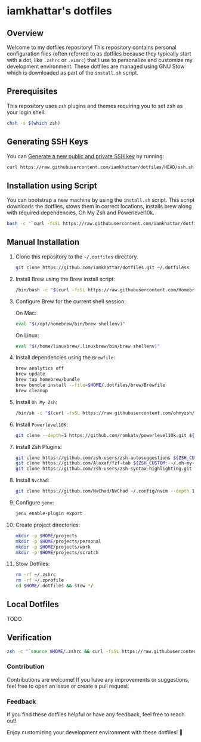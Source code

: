 # iamkhattar's dotfiles

## Overview

Welcome to my dotfiles repository! This repository contains personal configuration files (often referred to as dotfiles
because they typically start with a dot, like `.zshrc` or `.vimrc`) that I use to personalize and customize my development
environment. These dotfiles are managed using GNU Stow which is downloaded as part of the `install.sh` script.

## Prerequisites

This repository uses `zsh` plugins and themes requiring you to set zsh as your login shell:

```bash
chsh -s $(which zsh)
```

## Generating SSH Keys

You can [Generate a new public and private SSH key](https://docs.github.com/en/github/authenticating-to-github/generating-a-new-ssh-key-and-adding-it-to-the-ssh-agent) by running:

```bash
curl https://raw.githubusercontent.com/iamkhattar/dotfiles/HEAD/ssh.sh | sh -s "<your-email-address>"
```

## Installation using Script

You can bootstrap a new machine by using the `install.sh` script. This script downloads the dotfiles, stows them in correct
locations, installs brew along with required dependencies, Oh My Zsh and Powerlevel10k.

```bash
bash -c "`curl -fsSL https://raw.githubusercontent.com/iamkhattar/dotfiles/main/install.sh`"
```

## Manual Installation

1. Clone this repository to the `~/.dotfiles` directory.

    ```bash
    git clone https://github.com/iamkhattar/dotfiles.git ~/.dotfiless
    ```

2. Install Brew using the Brew install script:

   ```bash
   /bin/bash -c "$(curl -fsSL https://raw.githubusercontent.com/Homebrew/install/HEAD/install.sh)"
   ```
   
3. Configure Brew for the current shell session:

   On Mac:
   
   ```bash
   eval "$(/opt/homebrew/bin/brew shellenv)"
   ```
   
   On Linux:
   
   ```bash
   eval "$(/home/linuxbrew/.linuxbrew/bin/brew shellenv)"
   ```

4. Install dependencies using the `Brewfile`:

   ```bash
   brew analytics off
   brew update
   brew tap homebrew/bundle
   brew bundle install --file=$HOME/.dotfiles/brew/Brewfile
   brew cleanup
   ```

5. Install `Oh My Zsh`:

   ```bash
   /bin/sh -c "$(curl -fsSL https://raw.githubusercontent.com/ohmyzsh/ohmyzsh/master/tools/install.sh)" "" --unattended
   ```
   
6. Install `Powerlevel10K`:

   ```bash
   git clone --depth=1 https://github.com/romkatv/powerlevel10k.git ${ZSH_CUSTOM:-$HOME/.oh-my-zsh/custom}/themes/powerlevel10k
   ```
   
7. Install Zsh Plugins:

   ```bash
   git clone https://github.com/zsh-users/zsh-autosuggestions ${ZSH_CUSTOM:-~/.oh-my-zsh/custom}/plugins/zsh-autosuggestions
   git clone https://github.com/Aloxaf/fzf-tab ${ZSH_CUSTOM:-~/.oh-my-zsh/custom}/plugins/fzf-tab
   git clone https://github.com/zsh-users/zsh-syntax-highlighting.git ${ZSH_CUSTOM:-~/.oh-my-zsh/custom}/plugins/zsh-syntax-highlighting
   ```

8. Install `Nvchad`:

   ```bash
   git clone https://github.com/NvChad/NvChad ~/.config/nvim --depth 1
   ```
   
9. Configure `jenv`:

   ```bash
   jenv enable-plugin export
   ```

10. Create project directories:

      ```bash
      mkdir -p $HOME/projects
      mkdir -p $HOME/projects/personal
      mkdir -p $HOME/projects/work
      mkdir -p $HOME/projects/scratch
      ```
   
11. Stow Dotfiles:

      ```bash
      rm -rf ~/.zshrc
      rm -rf ~/.zprofile
      cd $HOME/.dotfiles && stow */
      ```
   
## Local Dotfiles

TODO

## Verification

```bash
zsh -c "`source $HOME/.zshrc && curl -fsSL https://raw.githubusercontent.com/iamkhattar/dotfiles/main/verify.zsh`"
```

### Contribution

Contributions are welcome! If you have any improvements or suggestions, feel free to open an issue or create a pull request.

### Feedback

If you find these dotfiles helpful or have any feedback, feel free to reach out!

Enjoy customizing your development environment with these dotfiles! 🚀
